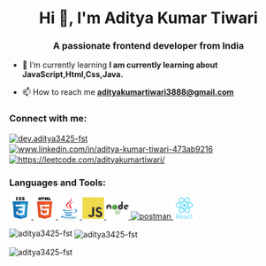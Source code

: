 
<h1 align="center">Hi 👋, I'm Aditya Kumar Tiwari</h1>
<h3 align="center">A passionate frontend developer from India</h3>



- 🌱 I’m currently learning **I am currently learning about JavaScript,Html,Css,Java.**

- 📫 How to reach me **adityakumartiwari3888@gmail.com**

<h3 align="left">Connect with me:</h3>
<p align="left">
<a href="https://dev.to/dev.aditya3425-fst" target="blank"><img align="center" src="https://raw.githubusercontent.com/rahuldkjain/github-profile-readme-generator/master/src/images/icons/Social/devto.svg" alt="dev.aditya3425-fst" height="30" width="40" /></a>
<a href="https://linkedin.com/in/www.linkedin.com/in/aditya-kumar-tiwari-473ab9216" target="blank"><img align="center" src="https://raw.githubusercontent.com/rahuldkjain/github-profile-readme-generator/master/src/images/icons/Social/linked-in-alt.svg" alt="www.linkedin.com/in/aditya-kumar-tiwari-473ab9216" height="30" width="40" /></a>
<a href="https://www.leetcode.com/https://leetcode.com/adityakumartiwari/" target="blank"><img align="center" src="https://raw.githubusercontent.com/rahuldkjain/github-profile-readme-generator/master/src/images/icons/Social/leet-code.svg" alt="https://leetcode.com/adityakumartiwari/" height="30" width="40" /></a>
</p>

<h3 align="left">Languages and Tools:</h3>
<p align="left"> <a href="https://www.w3schools.com/css/" target="_blank" rel="noreferrer"> <img src="https://raw.githubusercontent.com/devicons/devicon/master/icons/css3/css3-original-wordmark.svg" alt="css3" width="40" height="40"/> </a> <a href="https://www.w3.org/html/" target="_blank" rel="noreferrer"> <img src="https://raw.githubusercontent.com/devicons/devicon/master/icons/html5/html5-original-wordmark.svg" alt="html5" width="40" height="40"/> </a> <a href="https://www.java.com" target="_blank" rel="noreferrer"> <img src="https://raw.githubusercontent.com/devicons/devicon/master/icons/java/java-original.svg" alt="java" width="40" height="40"/> </a> <a href="https://developer.mozilla.org/en-US/docs/Web/JavaScript" target="_blank" rel="noreferrer"> <img src="https://raw.githubusercontent.com/devicons/devicon/master/icons/javascript/javascript-original.svg" alt="javascript" width="40" height="40"/> </a> <a href="https://nodejs.org" target="_blank" rel="noreferrer"> <img src="https://raw.githubusercontent.com/devicons/devicon/master/icons/nodejs/nodejs-original-wordmark.svg" alt="nodejs" width="40" height="40"/> </a> <a href="https://postman.com" target="_blank" rel="noreferrer"> <img src="https://www.vectorlogo.zone/logos/getpostman/getpostman-icon.svg" alt="postman" width="40" height="40"/> </a> <a href="https://reactjs.org/" target="_blank" rel="noreferrer"> <img src="https://raw.githubusercontent.com/devicons/devicon/master/icons/react/react-original-wordmark.svg" alt="react" width="40" height="40"/> </a> </p>

<p><img align="left" src="https://github-readme-stats.vercel.app/api/top-langs?username=aditya3425-fst&show_icons=true&locale=en&layout=compact" alt="aditya3425-fst" /></p>

<p>&nbsp;<img align="center" src="https://github-readme-stats.vercel.app/api?username=aditya3425-fst&show_icons=true&locale=en" alt="aditya3425-fst" /></p>

<p><img align="center" src="https://github-readme-streak-stats.herokuapp.com/?user=aditya3425-fst&" alt="aditya3425-fst" /></p>

<!---
Aditya3425-Fst/Aditya3425-Fst is a ✨ special ✨ repository because its `README.md` (this file) appears on your GitHub profile.
You can click the Preview link to take a look at your changes.
--->
